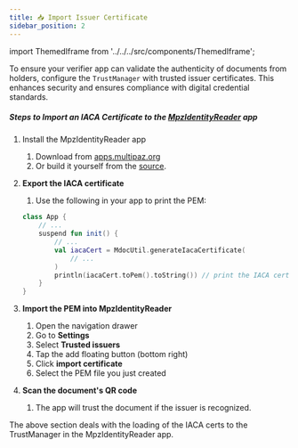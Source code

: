 ```yaml
---
title: 📥 Import Issuer Certificate
sidebar_position: 2
---
```


import ThemedIframe from '../../../src/components/ThemedIframe';

To ensure your verifier app can validate the authenticity of documents from holders, configure the `TrustManager` with trusted issuer certificates. This enhances security and ensures compliance with digital credential standards.

##### Steps to Import an IACA Certificate to the [MpzIdentityReader](https://github.com/davidz25/MpzIdentityReader) app

1. Install the MpzIdentityReader app
    1. Download from [apps.multipaz.org](http://apps.multipaz.org/)
    2. Or build it yourself from the [source](https://github.com/davidz25/MpzIdentityReader).

2. **Export the IACA certificate**
    1. Use the following in your app to print the PEM:

    ```kotlin
    class App {
        // ...
        suspend fun init() {
            // ...
            val iacaCert = MdocUtil.generateIacaCertificate(
                // ...
            )
            println(iacaCert.toPem().toString()) // print the IACA certificate
        }
    }
    ```
3. **Import the PEM into MpzIdentityReader**
    1. Open the navigation drawer
    2. Go to **Settings**
    3. Select **Trusted issuers**
    4. Tap the add floating button (bottom right)
    5. Click **import certificate**
    6. Select the PEM file you just created
4. **Scan the document's QR code**
    1. The app will trust the document if the issuer is recognized.

<ThemedIframe
  githubUrl="https://github.com/davidz25/MpzIdentityReader/blob/cdd2a4f05c2cb6e95014f66683b90986ce07a35d/composeApp/src/commonMain/kotlin/org/multipaz/identityreader/TrustedIssuersScreen.kt#L156-L160"
/>

The above section deals with the loading of the IACA certs to the TrustManager in the MpzIdentityReader app.